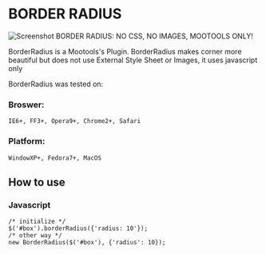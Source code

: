 BORDER RADIUS
===========
![Screenshot](http://img198.imageshack.us/img198/3932/borderradius.png)
BORDER RADIUS: NO CSS, NO IMAGES, MOOTOOLS ONLY!

BorderRadius is a Mootools's Plugin. BorderRadius makes corner more beautiful but does not use External Style Sheet or Images, it uses javascript only

BorderRadius was tested on: 
### Broswer: 
    IE6+, FF3+, Opera9+, Chrome2+, Safari
### Platform: 
    WindowXP+, Fedora7+, MacOS
	


How to use
----------

### Javascript
	/* initialize */
	$('#box').borderRadius({'radius: 10'});
	/* other way */
	new BorderRadius($('#box'), {'radius': 10});
